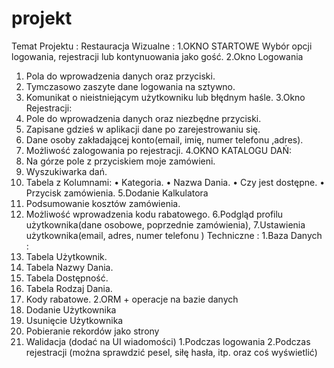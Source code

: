 # projekt





Temat Projektu : Restauracja
Wizualne :
1.OKNO STARTOWE
Wybór opcji logowania, rejestracji lub kontynuowania jako gość. 
2.Okno Logowania
1.	Pola do wprowadzenia danych oraz przyciski.
2.	Tymczasowo zaszyte dane logowania na sztywno.
3.	Komunikat o nieistniejącym użytkowniku lub błędnym haśle.
3.Okno Rejestracji:
1.	Pole do wprowadzenia danych oraz niezbędne przyciski.
2.	Zapisane gdzieś w aplikacji dane po zarejestrowaniu się.
3.	Dane osoby zakładającej konto(email, imię, numer telefonu ,adres).
4.	Możliwość zalogowania po rejestracji.
4.OKNO KATALOGU DAŃ:
1.	Na górze pole z przyciskiem moje zamówieni.
2.	Wyszukiwarka dań.
3.	Tabela z Kolumnami:
•	Kategoria.
•	Nazwa Dania.
•	Czy jest dostępne.
•	Przycisk zamówienia.
5.Dodanie Kalkulatora
1.	Podsumowanie kosztów zamówienia.
2.	Możliwość wprowadzenia kodu rabatowego.
6.Podgląd profilu użytkownika(dane osobowe, poprzednie zamówienia),
7.Ustawienia użytkownika(email, adres, numer telefonu )
Techniczne : 
1.Baza Danych :
1.	Tabela Użytkownik.
2.	Tabela Nazwy Dania.
3.	Tabela Dostępność.
4.	Tabela Rodzaj Dania.
5.	Kody rabatowe.
2.ORM + operacje na bazie danych
1.	Dodanie Użytkownika
2.	Usunięcie Użytkownika
3.	Pobieranie rekordów jako strony
3. Walidacja (dodać na UI wiadomości)
1.Podczas logowania
2.Podczas rejestracji (można sprawdzić pesel, siłę hasła, itp. oraz coś wyświetlić)
